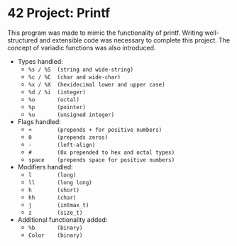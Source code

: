 # 42 Project: Printf

This program was made to mimic the functionality of printf. Writing well-structured and extensible code was necessary to complete this project. The concept of variadic functions was also introduced.

* Types handled:
	- `%s / %S  (string and wide-string)`
  - `%c / %C  (char and wide-char)`
  - `%x / %X  (hexidecimal lower and upper case)`
  - `%d / %i  (integer)`
  - `%o       (octal)`
  - `%p       (pointer)`
  - `%u       (unsigned integer)`
* Flags handled:
	- `+        (prepends + for positive numbers)`
  - `0        (prepends zeros)`
  - `-        (left-align)`
  - `#        (0x prepended to hex and octal types)`
  - `space    (prepends space for positive numbers)`
* Modifiers handled:
	- `l        (long)`
  - `ll       (long long)`
  - `h        (short)`
  - `hh       (char)`
  - `j        (intmax_t)`
  - `z        (size_t)`
* Additional functionality added:
	- `%b       (binary)`
  - `Color    (binary)`
